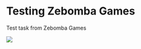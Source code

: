 # Testing Zebomba Games

Test task from Zebomba Games

![](https://sun9-35.userapi.com/impf/VBUI5h5VhIWKhtP8R5VS1LwH9m_FRPqSbTXTxA/NjumH9Xy_lQ.jpg?size=980x630&quality=96&proxy=1&sign=4b9f36aab68f7cdf00023269d4756548&type=album)
